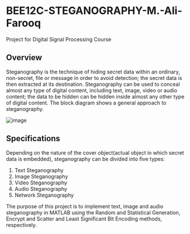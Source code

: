 # BEE12C-STEGANOGRAPHY-M.-Ali-Farooq
Project for Digital Signal Processing Course

## Overview
Steganography is the technique of hiding secret data within an ordinary, non-secret, file or message in order to avoid detection; the secret data is then extracted at its destination. Steganography can be used to conceal almost any type of digital content, including text, image, video or audio content; the data to be hidden can be hidden inside almost any other type of digital content. The block diagram shows a general approach to steganography.

![image](https://github.com/hassaan253/BEE12C-STEGANOGRAPHY-M.-Ali-Farooq/assets/74227807/ee28bf89-60a3-4bff-9629-ee9b9debbb39)

## Specifications
Depending on the nature of the cover object(actual object in which secret data is embedded),
steganography can be divided into five types:
1. Text Steganography
2. Image Steganography
3. Video Steganography
4. Audio Steganography
5. Network Steganography

The purpose of this project is to implement text, image and audio steganography in MATLAB
using the Random and Statistical Generation, Encrypt and Scatter and Least Significant Bit
Encoding methods, respectively.
